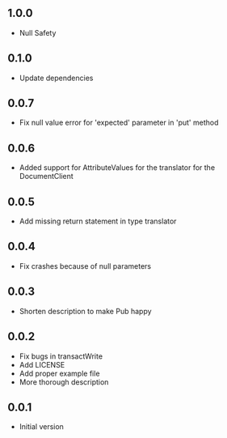 ## 1.0.0

- Null Safety

## 0.1.0

- Update dependencies

## 0.0.7

- Fix null value error for 'expected' parameter in 'put' method

## 0.0.6

- Added support for AttributeValues for the translator for the DocumentClient

## 0.0.5

- Add missing return statement in type translator

## 0.0.4

- Fix crashes because of null parameters

## 0.0.3

- Shorten description to make Pub happy

## 0.0.2

- Fix bugs in transactWrite
- Add LICENSE
- Add proper example file
- More thorough description

## 0.0.1

- Initial version
